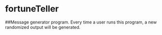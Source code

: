 # fortuneTeller
##Message generator program.
Every time a user runs this program, a new randomized output will be generated. 
